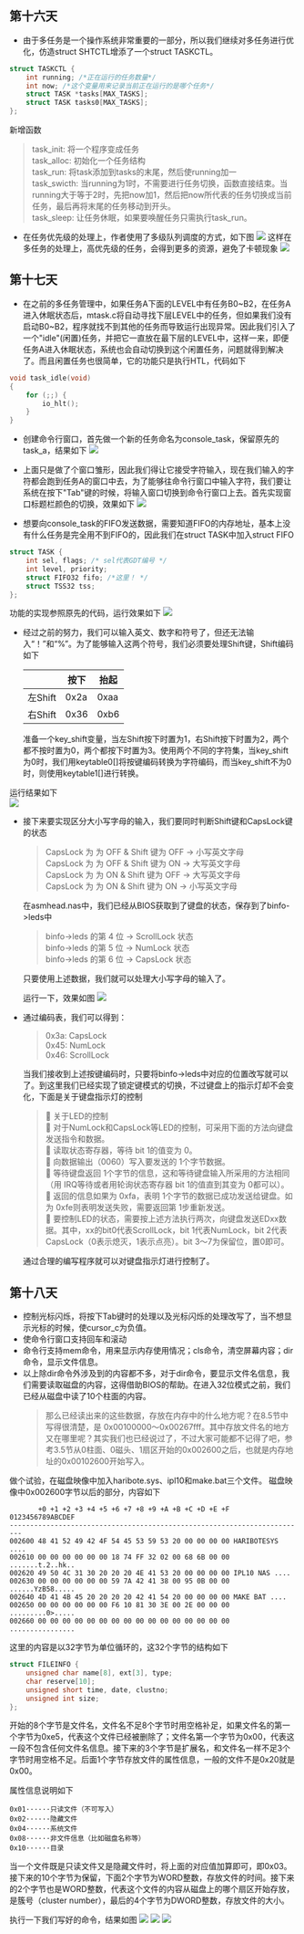 ## 第十六天
- 由于多任务是一个操作系统非常重要的一部分，所以我们继续对多任务进行优化，仿造struct SHTCTL增添了一个struct TASKCTL。
```c
struct TASKCTL {
    int running; /*正在运行的任务数量*/
    int now; /*这个变量用来记录当前正在运行的是哪个任务*/
    struct TASK *tasks[MAX_TASKS];
    struct TASK tasks0[MAX_TASKS];
};
```
新增函数
> task_init: 将一个程序变成任务  
task_alloc: 初始化一个任务结构  
task_run: 将task添加到tasks的末尾，然后使running加一  
task_swicth: 当running为1时，不需要进行任务切换，函数直接结束。当running大于等于2时，先把now加1，然后把now所代表的任务切换成当前任务，最后再将末尾的任务移动到开头。  
task_sleep: 让任务休眠，如果要唤醒任务只需执行task_run。

- 在任务优先级的处理上，作者使用了多级队列调度的方式，如下图
![](image\multiplequeue.png)
这样在多任务的处理上，高优先级的任务，会得到更多的资源，避免了卡顿现象
![](image\multiplewindow.png)
## 第十七天
- 在之前的多任务管理中，如果任务A下面的LEVEL中有任务B0~B2，在任务A进入休眠状态后，mtask.c将自动寻找下层LEVEL中的任务，但如果我们没有启动B0~B2，程序就找不到其他的任务而导致运行出现异常。因此我们引入了一个"idle"(闲置)任务，并把它一直放在最下层的LEVEL中，这样一来，即便任务A进入休眠状态，系统也会自动切换到这个闲置任务，问题就得到解决了。而且闲置任务也很简单，它的功能只是执行HTL，代码如下
```c
void task_idle(void)
{
    for (;;) {
        io_hlt();
    }
}
```

- 创建命令行窗口，首先做一个新的任务命名为console_task，保留原先的task_a，结果如下
![](image\console1.png)

- 上面只是做了个窗口雏形，因此我们得让它接受字符输入，现在我们输入的字符都会跑到任务A的窗口中去，为了能够往命令行窗口中输入字符，我们要让系统在按下"Tab"键的时候，将输入窗口切换到命令行窗口上去。首先实现窗口标题栏颜色的切换，效果如下
![](image\console2.png)

- 想要向console_task的FIFO发送数据，需要知道FIFO的内存地址，基本上没有什么任务是完全用不到FIFO的，因此我们在struct TASK中加入struct FIFO
```c
struct TASK {
    int sel, flags; /* sel代表GDT编号 */
    int level, priority;
    struct FIFO32 fifo; /*这里！ */
    struct TSS32 tss;
};
```
功能的实现参照原先的代码，运行效果如下
![](image\console3.png)

- 经过之前的努力，我们可以输入英文、数字和符号了，但还无法输入“！”和“%”。为了能够输入这两个符号，我们必须要处理Shift键，Shift编码如下

    |       |按下|抬起|
    |-------|----|----|
    |左Shift|0x2a|0xaa|
    |右Shift|0x36|0xb6|
    准备一个key_shift变量，当左Shift按下时置为1，右Shift按下时置为2，两个都不按时置为0，两个都按下时置为3。使用两个不同的字符集，当key_shift为0时，我们用keytable0[]将按键编码转换为字符编码，而当key_shift不为0时，则使用keytable1[]进行转换。

运行结果如下  
![](image\console4.png)

- 接下来要实现区分大小写字母的输入，我们要同时判断Shift键和CapsLock键的状态
    >CapsLock 为 为 OFF & Shift  键为 OFF  → 小写英文字母  
    CapsLock 为 为 OFF & Shift  键为 ON  → 大写英文字母  
    CapsLock 为 为 ON & Shift  键为 OFF  → 大写英文字母  
    CapsLock 为 为 ON & Shift  键为 ON  → 小写英文字母

    在asmhead.nas中，我们已经从BIOS获取到了键盘的状态，保存到了binfo->leds中
    >binfo->leds  的第 4  位 → ScrollLock  状态  
    binfo->leds  的第 5  位  → NumLock  状态  
    binfo->leds  的第 6  位  → CapsLock  状态

    只要使用上述数据，我们就可以处理大小写字母的输入了。

    运行一下，效果如图
    ![](image\console5.png)

- 通过编码表，我们可以得到：
    >0x3a: CapsLock  
    0x45: NumLock  
    0x46: ScrollLock

    当我们接收到上述按键编码时，只要将binfo->leds中对应的位置改写就可以了。到这里我们已经实现了锁定键模式的切换，不过键盘上的指示灯却不会变化，下面是关于键盘指示灯的控制
    > 关于LED的控制  
     对于NumLock和CapsLock等LED的控制，可采用下面的方法向键盘发送指令和数据。  
     读取状态寄存器，等待 bit 1的值变为 0。  
     向数据输出（0060）写入要发送的 1个字节数据。  
     等待键盘返回 1个字节的信息，这和等待键盘输入所采用的方法相同（用 IRQ等待或者用轮询状态寄存器 bit 1的值直到其变为 0都可以）。  
      返回的信息如果为 0xfa，表明 1个字节的数据已成功发送给键盘。如为 0xfe则表明发送失败，需要返回第 1步重新发送。  
      要控制LED的状态，需要按上述方法执行两次，向键盘发送EDxx数据。其中，xx的bit0代表ScrollLock，bit 1代表NumLock，bit 2代表CapsLock（0表示熄灭，1表示点亮）。bit 3～7为保留位，置0即可。

    通过合理的编写程序就可以对键盘指示灯进行控制了。

## 第十八天
- 控制光标闪烁，将按下Tab键时的处理以及光标闪烁的处理改写了，当不想显示光标的时候，使cursor_c为负值。
- 使命令行窗口支持回车和滚动
- 命令行支持mem命令，用来显示内存使用情况；cls命令，清空屏幕内容；dir命令，显示文件信息。
- 以上除dir命令外涉及到的内容都不多，对于dir命令，要显示文件名信息，我们需要读取磁盘的内容，这得借助BIOS的帮助。在进入32位模式之前，我们已经从磁盘中读了10个柱面的内容。
    >那么已经读出来的这些数据，存放在内存中的什么地方呢？在8.5节中写得很清楚，是 0x00100000～0x00267fff。其中存放文件名的地方又在哪里呢？其实我们也已经说过了，不过大家可能都不记得了吧，参考3.5节从0柱面、0磁头、1扇区开始的0x002600之后，也就是内存地址的0x00102600开始写入。

做个试验，在磁盘映像中加入haribote.sys、ipl10和make.bat三个文件。
磁盘映像中0x002600字节以后的部分，内容如下
```
       +0 +1 +2 +3 +4 +5 +6 +7 +8 +9 +A +B +C +D +E +F 0123456789ABCDEF
-------------------------------------------------------------------------
002600 48 41 52 49 42 4F 54 45 53 59 53 20 00 00 00 00 HARIBOTESYS ....
002610 00 00 00 00 00 00 18 74 FF 32 02 00 68 6B 00 00 .......t.2..hk..
002620 49 50 4C 31 30 20 20 20 4E 41 53 20 00 00 00 00 IPL10 NAS ....
002630 00 00 00 00 00 00 59 7A 42 41 38 00 95 0B 00 00 ......YzB58.....
002640 4D 41 4B 45 20 20 20 20 42 41 54 20 00 00 00 00 MAKE BAT ....
002650 00 00 00 00 00 00 F6 10 81 30 3E 00 2E 00 00 00 .........0>.....
002660 00 00 00 00 00 00 00 00 00 00 00 00 00 00 00 00 ................
```

这里的内容是以32字节为单位循环的，这32个字节的结构如下
```c
struct FILEINFO {
    unsigned char name[8], ext[3], type;
    char reserve[10];
    unsigned short time, date, clustno;
    unsigned int size;
};
```

开始的8个字节是文件名，文件名不足8个字节时用空格补足，如果文件名的第一个字节为0xe5，代表这个文件已经被删除了；文件名第一个字节为0x00，代表这一段不包含任何文件名信息。接下来的3个字节是扩展名，和文件名一样不足3个字节时用空格不足。后面1个字节存放文件的属性信息，一般的文件不是0x20就是0x00。

属性信息说明如下
```
0x01······只读文件（不可写入）
0x02······隐藏文件
0x04······系统文件
0x08······非文件信息（比如磁盘名称等）
0x10······目录
```

当一个文件既是只读文件又是隐藏文件时，将上面的对应值加算即可，即0x03。
接下来的10个字节为保留，下面2个字节为WORD整数，存放文件的时间。接下来的2个字节也是WORD整数，代表这个文件的内容从磁盘上的哪个扇区开始存放，是簇号（cluster number），最后的4个字节为DWORD整数，存放文件的大小。

执行一下我们写好的命令，结果如图
![](image\cmd1.png)
![](image\cmd2.png)
![](image\cmd3.png)